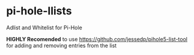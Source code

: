 # pi-hole-llists
Adlist and Whitelist for Pi-Hole

**HIGHLY Recomended** to use https://github.com/jessedp/pihole5-list-tool for adding and removing entries from the list

